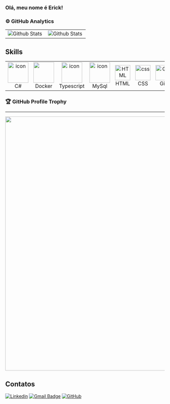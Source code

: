 ### Olá, meu nome é Erick!

### ⚙️ GitHub Analytics

<table>
  <tr>
    <td>
      <img
        align="left"
        src="https://github-readme-stats.vercel.app/api?username=Erick-Bueno&theme=dark&hide_border=false&include_all_commits=true"
        alt="Github Stats"
      />
    </td>
    <td>
      <img
        align="left"
        src="https://github-readme-stats.vercel.app/api/top-langs/?username=Erick-Bueno&theme=dark&hide_border=false&include_all_commits=true&count_private=true&layout=compact"
        alt="Github Stats"
      />
    </td>
  </tr>
</table>

Skills
--- 
<table align="center">

  <tr>
    <td align="center" width="96">
      <a href="#macropower-tech">
        <img src="https://techstack-generator.vercel.app/csharp-icon.svg" alt="icon" width="65" height="65" />
      </a>
      <br>C#
    </td>
    <td align="center" width="96">
      <a href="#macropower-tech">
        <img src="https://techstack-generator.vercel.app/docker-icon.svg" width="65" height="65" />
      </a>
      <br>Docker
    <td align="center" width="96">
        <img src="https://techstack-generator.vercel.app/ts-icon.svg" alt="icon" width="65" height="65" />
      <br>Typescript
    </td>
     <td align="center" width="96">
        <img src="https://techstack-generator.vercel.app/mysql-icon.svg" alt="icon" width="65" height="65" />
      <br>MySql
    </td>
     <td align="center"  width="96">
        <img src="https://skillicons.dev/icons?i=html" width="48" height="48" alt="HTML" />
      <br>HTML
    </td>
    <td align="center" width="96">
        <img src="https://skillicons.dev/icons?i=css" width="48" height="48" alt="css" />
      <br>CSS
    </td>
    <td align="center" width="96">
      <a href="#git" >
        <img src="https://upload.wikimedia.org/wikipedia/commons/thumb/3/3f/Git_icon.svg/1200px-Git_icon.svg.png" width="48" height="48" alt="Git" />
      </a>
      <br>Git
    </td>
        <td align="center" width="96">
      <a href="#git" >
        <img src="https://imgs.search.brave.com/ethlyM_NVLfhjhx_IInfXICxyLLpyUa8w8m43sdmt_A/rs:fit:860:0:0:0/g:ce/aHR0cHM6Ly9zdGF0/aWMtMDAuaWNvbmR1/Y2suY29tL2Fzc2V0/cy4wMC9hbmd1bGFy/LWljb24tMTkzMXgy/MDQ4LWJlZjFmM2xt/LnBuZw" width="48" height="48" alt="Git" />
      </a>
      <br>Angular
    </td>
    
</tr>

</table>

### 🏆 GitHub Profile Trophy
---
<p align="center">
  <a
    href="https://github.com/ryo-ma/github-profile-trophy"
    title="repositório de troféus"
  >
    <img
      width="800"
      src="https://github-profile-trophy.vercel.app/?username=Erick-Bueno&column=8&theme=darkhub&no-frame=true&no-bg=true"
    />
  </a>
</p>

## Contatos

[![Linkedin](https://img.shields.io/badge/-Erick-blue?style=flat-square&logo=Linkedin&logoColor=white&link=https://www.linkedin.com/in/erick-jhonata-35544320a/)](https://www.linkedin.com/in/erick-jhonata-35544320a/)
[![Gmail Badge](https://img.shields.io/badge/-erickjb93@gmail.com-006bed?style=flat-square&logo=Gmail&logoColor=white&link=mailto:erickjb93@gmail.com)](mailto:erickjb93@gmail.com)
[![GitHub](https://img.shields.io/github/followers/iuricode?label=follow&style=social)](https://github.com/Erick-Bueno)

  
